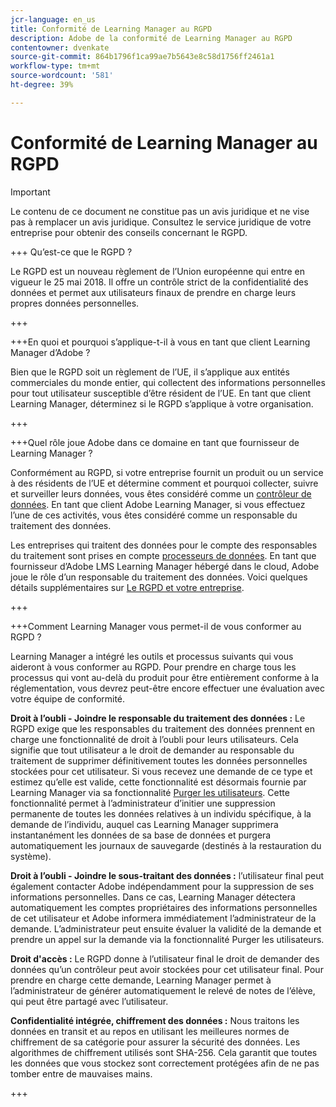 ```yaml
---
jcr-language: en_us
title: Conformité de Learning Manager au RGPD
description: Adobe de la conformité de Learning Manager au RGPD
contentowner: dvenkate
source-git-commit: 864b1796f1ca99ae7b5643e8c58d1756ff2461a1
workflow-type: tm+mt
source-wordcount: '581'
ht-degree: 39%

---
```




# Conformité de Learning Manager au RGPD

>[!IMPORTANT]
>
>Le contenu de ce document ne constitue pas un avis juridique et ne vise pas à remplacer un avis juridique. Consultez le service juridique de votre entreprise pour obtenir des conseils concernant le RGPD.

+++ Qu’est-ce que le RGPD ?

Le RGPD est un nouveau règlement de l’Union européenne qui entre en vigueur le 25 mai 2018. Il offre un contrôle strict de la confidentialité des données et permet aux utilisateurs finaux de prendre en charge leurs propres données personnelles.

+++

+++En quoi et pourquoi s’applique-t-il à vous en tant que client Learning Manager d’Adobe ?

Bien que le RGPD soit un règlement de l’UE, il s’applique aux entités commerciales du monde entier, qui collectent des informations personnelles pour tout utilisateur susceptible d’être résident de l’UE.  En tant que client Learning Manager, déterminez si le RGPD s’applique à votre organisation.

+++

+++Quel rôle joue Adobe dans ce domaine en tant que fournisseur de Learning Manager ?

Conformément au RGPD, si votre entreprise fournit un produit ou un service à des résidents de l’UE et détermine comment et pourquoi collecter, suivre et surveiller leurs données, vous êtes considéré comme un [contrôleur de données](https://gdpr-info.eu/art-24-gdpr/). En tant que client Adobe Learning Manager, si vous effectuez l’une de ces activités, vous êtes considéré comme un responsable du traitement des données.

Les entreprises qui traitent des données pour le compte des responsables du traitement sont prises en compte  [processeurs de données](https://gdpr-info.eu/art-28-gdpr/). En tant que fournisseur d’Adobe LMS Learning Manager hébergé dans le cloud, Adobe joue le rôle d’un responsable du traitement des données. Voici quelques détails supplémentaires sur  [Le RGPD et votre entreprise](https://www.adobe.com/privacy/general-data-protection-regulation.html).

+++

+++Comment Learning Manager vous permet-il de vous conformer au RGPD ?

Learning Manager a intégré les outils et processus suivants qui vous aideront à vous conformer au RGPD. Pour prendre en charge tous les processus qui vont au-delà du produit pour être entièrement conforme à la réglementation, vous devrez peut-être encore effectuer une évaluation avec votre équipe de conformité.

**Droit à l’oubli - Joindre le responsable du traitement des données :** Le RGPD exige que les responsables du traitement des données prennent en charge une fonctionnalité de droit à l’oubli pour leurs utilisateurs. Cela signifie que tout utilisateur a le droit de demander au responsable du traitement de supprimer définitivement toutes les données personnelles stockées pour cet utilisateur. Si vous recevez une demande de ce type et estimez qu’elle est valide, cette fonctionnalité est désormais fournie par Learning Manager via sa fonctionnalité [Purger les utilisateurs](../administrators/feature-summary/purge-users.md). Cette fonctionnalité permet à l’administrateur d’initier une suppression permanente de toutes les données relatives à un individu spécifique, à la demande de l’individu, auquel cas Learning Manager supprimera instantanément les données de sa base de données et purgera automatiquement les journaux de sauvegarde (destinés à la restauration du système).

**Droit à l’oubli - Joindre le sous-traitant des données :** l’utilisateur final peut également contacter Adobe indépendamment pour la suppression de ses informations personnelles. Dans ce cas, Learning Manager détectera automatiquement les comptes propriétaires des informations personnelles de cet utilisateur et Adobe informera immédiatement l’administrateur de la demande. L’administrateur peut ensuite évaluer la validité de la demande et prendre un appel sur la demande via la fonctionnalité Purger les utilisateurs.

**Droit d&#39;accès :** Le RGPD donne à l’utilisateur final le droit de demander des données qu’un contrôleur peut avoir stockées pour cet utilisateur final. Pour prendre en charge cette demande, Learning Manager permet à l’administrateur de générer automatiquement le relevé de notes de l’élève, qui peut être partagé avec l’utilisateur.

**Confidentialité intégrée, chiffrement des données :** Nous traitons les données en transit et au repos en utilisant les meilleures normes de chiffrement de sa catégorie pour assurer la sécurité des données. Les algorithmes de chiffrement utilisés sont SHA-256. Cela garantit que toutes les données que vous stockez sont correctement protégées afin de ne pas tomber entre de mauvaises mains.

+++

